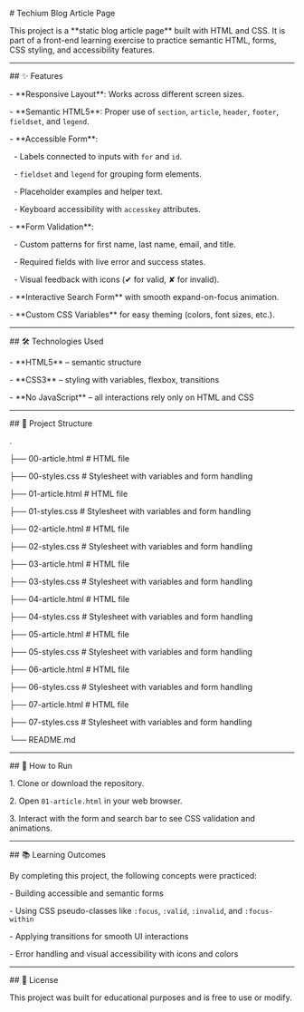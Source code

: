 \# Techium Blog Article Page



This project is a \*\*static blog article page\*\* built with HTML and CSS. It is part of a front-end learning exercise to practice semantic HTML, forms, CSS styling, and accessibility features.



---



\## ✨ Features

\- \*\*Responsive Layout\*\*: Works across different screen sizes.

\- \*\*Semantic HTML5\*\*: Proper use of `section`, `article`, `header`, `footer`, `fieldset`, and `legend`.

\- \*\*Accessible Form\*\*:

&nbsp; - Labels connected to inputs with `for` and `id`.

&nbsp; - `fieldset` and `legend` for grouping form elements.

&nbsp; - Placeholder examples and helper text.

&nbsp; - Keyboard accessibility with `accesskey` attributes.

\- \*\*Form Validation\*\*:

&nbsp; - Custom patterns for first name, last name, email, and title.

&nbsp; - Required fields with live error and success states.

&nbsp; - Visual feedback with icons (✔ for valid, ✘ for invalid).

\- \*\*Interactive Search Form\*\* with smooth expand-on-focus animation.

\- \*\*Custom CSS Variables\*\* for easy theming (colors, font sizes, etc.).



---



\## 🛠️ Technologies Used

\- \*\*HTML5\*\* – semantic structure

\- \*\*CSS3\*\* – styling with variables, flexbox, transitions

\- \*\*No JavaScript\*\* – all interactions rely only on HTML and CSS



---



\## 📂 Project Structure

.

├── 00-article.html # HTML file

├── 00-styles.css # Stylesheet with variables and form handling

├── 01-article.html # HTML file

├── 01-styles.css # Stylesheet with variables and form handling



├── 02-article.html # HTML file

├── 02-styles.css # Stylesheet with variables and form handling



├── 03-article.html # HTML file

├── 03-styles.css # Stylesheet with variables and form handling



├── 04-article.html # HTML file

├── 04-styles.css # Stylesheet with variables and form handling



├── 05-article.html # HTML file

├── 05-styles.css # Stylesheet with variables and form handling



├── 06-article.html # HTML file

├── 06-styles.css # Stylesheet with variables and form handling



├── 07-article.html # HTML file

├── 07-styles.css # Stylesheet with variables and form handling



└── README.md



---



\## 🚀 How to Run

1\. Clone or download the repository.

2\. Open `01-article.html` in your web browser.

3\. Interact with the form and search bar to see CSS validation and animations.



---



\## 📚 Learning Outcomes

By completing this project, the following concepts were practiced:

\- Building accessible and semantic forms

\- Using CSS pseudo-classes like `:focus`, `:valid`, `:invalid`, and `:focus-within`

\- Applying transitions for smooth UI interactions

\- Error handling and visual accessibility with icons and colors



---



\## 📄 License

This project was built for educational purposes and is free to use or modify.

